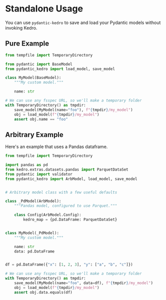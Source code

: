 # Standalone Usage

You can use `pydantic-kedro` to save and load your Pydantic models without invoking Kedro.

## Pure Example

```python
from tempfile import TemporaryDirectory

from pydantic import BaseModel
from pydantic_kedro import load_model, save_model

class MyModel(BaseModel):
    """My custom model."""

    name: str

# We can use any fsspec URL, so we'll make a temporary folder
with TemporaryDirectory() as tmpdir:
    save_model(MyModel(name="foo"), f"{tmpdir}/my_model")
    obj = load_model(f"{tmpdir}/my_model")
    assert obj.name == "foo"
```

## Arbitrary Example

Here's an example that uses a Pandas dataframe.

```python
from tempfile import TemporaryDirectory

import pandas as pd
from kedro.extras.datasets.pandas import ParquetDataSet
from pydantic import validator
from pydantic_kedro import ArbModel, load_model, save_model


# Arbitrary model class with a few useful defaults

class _PdModel(ArbModel):
    """Pandas model, configured to use Parquet."""

    class Config(ArbModel.Config):
        kedro_map = {pd.DataFrame: ParquetDataSet}


class MyModel(_PdModel):
    """My custom model."""

    name: str
    data: pd.DataFrame


df = pd.DataFrame({"x": [1, 2, 3], "y": ["a", "b", "c"]})

# We can use any fsspec URL, so we'll make a temporary folder
with TemporaryDirectory() as tmpdir:
    save_model(MyModel(name="foo", data=df), f"{tmpdir}/my_model")
    obj = load_model(f"{tmpdir}/my_model")
    assert obj.data.equals(df)
```
